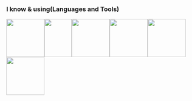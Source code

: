 ### I know & using(Languages and Tools)
<img src="https://user-images.githubusercontent.com/71884766/103862520-9bc38a80-5102-11eb-87bd-120535620eb5.png" width=100p height=100px><img src="https://user-images.githubusercontent.com/71884766/103863280-e7c2ff00-5103-11eb-836a-97be9c0868d3.png" width=71.5px height=100px><img src="https://cdn.iconscout.com/icon/free/png-256/javascript-2038874-1720087.png" width=100px height=100px><img src="https://encrypted-tbn0.gstatic.com/images?q=tbn:ANd9GcRGzHyBI-yMU1fhVaD6fdKdYukIESV0zHNOjw&usqp=CAU" height="100px" width="100px"><img src="https://www.php.net//images/logos/new-php-logo.svg" height=100px width=100px><img src="https://propeller.valed.jp/column/images/column/c1607925258.jpg" height="100px" width="100px">
<!--
**ryosuke1256/ryosuke1256** is a ✨ _special_ ✨ repository because its `README.md` (this file) appears on your GitHub profile.

Here are some ideas to get you started:

- 🔭 I’m currently working on ...
- 🌱 I’m currently learning ...
- 👯 I’m looking to collaborate on ...
- 🤔 I’m looking for help with ...
- 💬 Ask me about ...
- 📫 How to reach me: ...
- 😄 Pronouns: ...
- ⚡ Fun fact: ...
-->
